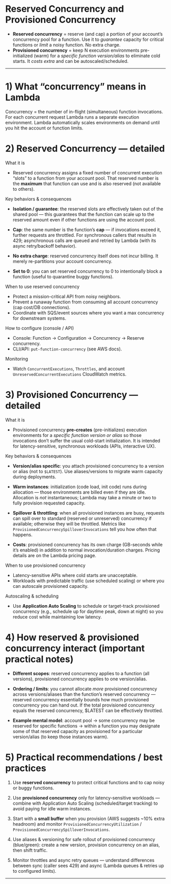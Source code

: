 # Reserved Concurrency and Provisioned Concurrency


* **Reserved concurrency** = reserve (and cap) a portion of your account’s concurrency pool for a function. Use it to *guarantee* capacity for critical functions or *limit* a noisy function. No extra charge. 
* **Provisioned concurrency** = keep N execution environments pre-initialized (warm) for a *specific function version/alias* to eliminate cold starts. It *costs extra* and can be autoscaled/scheduled. 

---

# 1) What “concurrency” means in Lambda

Concurrency = the number of in-flight (simultaneous) function invocations. For each concurrent request Lambda runs a separate execution environment. Lambda automatically scales environments on demand until you hit the account or function limits. 

# 2) Reserved Concurrency — detailed

What it is

* Reserved concurrency assigns a fixed number of concurrent execution “slots” to a function from your account pool. That reserved number is the **maximum** that function can use and is also reserved (not available to others). 

Key behaviors & consequences

* **Isolation / guarantee**: the reserved slots are effectively taken out of the shared pool — this guarantees that the function can scale up to the reserved amount even if other functions are using the account pool.
* **Cap**: the same number is the function’s **cap** — if invocations exceed it, further requests are throttled. For synchronous callers that results in 429; asynchronous calls are queued and retried by Lambda (with its async retry/backoff behavior). 

* **No extra charge**: reserved concurrency itself does not incur billing. It merely re-partitions your account concurrency. 

* **Set to 0**: you can set reserved concurrency to 0 to intentionally block a function (useful to quarantine buggy functions). 

When to use reserved concurrency

* Protect a mission-critical API from noisy neighbors.
* Prevent a runaway function from consuming all account concurrency (cap cost/DB connections).
* Coordinate with SQS/event sources where you want a max concurrency for downstream systems.

How to configure (console / API)

* Console: Function → Configuration → Concurrency → Reserve concurrency.
* CLI/API: `put-function-concurrency` (see AWS docs). 

Monitoring

* Watch `ConcurrentExecutions`, `Throttles`, and account `UnreservedConcurrentExecutions` CloudWatch metrics. 

# 3) Provisioned Concurrency — detailed

What it is

* Provisioned concurrency **pre-creates** (pre-initializes) execution environments for a *specific function version or alias* so those invocations don’t suffer the usual cold-start initialization. It is intended for latency-sensitive, synchronous workloads (APIs, interactive UX). 

Key behaviors & consequences

* **Version/alias specific**: you attach provisioned concurrency to a version or alias (not to `$LATEST`). Use aliases/versions to migrate warm capacity during deployments. 
* **Warm instances**: initialization (code load, init code) runs during allocation — those environments are billed even if they are idle. Allocation is *not* instantaneous; Lambda may take a minute or two to fully provision requested capacity. 

* **Spillover & throttling**: when all provisioned instances are busy, requests can spill over to standard (reserved or unreserved) concurrency if available; otherwise they will be throttled. Metrics like `ProvisionedConcurrencySpilloverInvocations` tell you how often that happens. 

* **Costs**: provisioned concurrency has its own charge (GB-seconds while it’s enabled) in addition to normal invocation/duration charges. Pricing details are on the Lambda pricing page. 

When to use provisioned concurrency

* Latency-sensitive APIs where cold starts are unacceptable.
* Workloads with predictable traffic (use scheduled scaling) or where you can autoscale provisioned capacity. 

Autoscaling & scheduling

* Use **Application Auto Scaling** to schedule or target-track provisioned concurrency (e.g., schedule up for daytime peak, down at night) so you reduce cost while maintaining low latency. 

# 4) How reserved & provisioned concurrency interact (important practical notes)

* **Different scopes**: reserved concurrency applies to a function (all versions), provisioned concurrency applies to one version/alias. 

* **Ordering / limits**: you cannot allocate *more* provisioned concurrency across versions/aliases than the function’s reserved concurrency — reserved concurrency essentially bounds how much provisioned concurrency you can hand out. If the total provisioned concurrency equals the reserved concurrency, \$LATEST can be effectively throttled. 

* **Example mental model**: account pool → some concurrency may be reserved for specific functions → within a function you may designate some of that reserved capacity as provisioned for a particular version/alias (to keep those instances warm).

# 5) Practical recommendations / best practices

1. Use **reserved concurrency** to protect critical functions and to cap noisy or buggy functions. 

2. Use **provisioned concurrency** only for latency-sensitive workloads — combine with Application Auto Scaling (scheduled/target tracking) to avoid paying for idle warm instances. 

3. Start with a **small buffer** when you provision (AWS suggests \~10% extra headroom) and monitor `ProvisionedConcurrencyUtilization` / `ProvisionedConcurrencySpilloverInvocations`. 

4. Use aliases & versioning for safe rollout of provisioned concurrency (blue/green): create a new version, provision concurrency on an alias, then shift traffic. 

5. Monitor throttles and async retry queues — understand differences between sync (caller sees 429) and async (Lambda queues & retries up to configured limits). 



---
